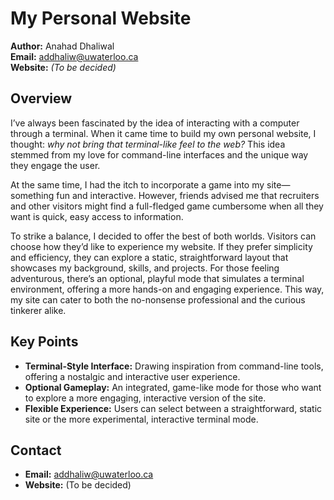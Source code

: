 # My Personal Website

**Author:** Anahad Dhaliwal  
**Email:** [addhaliw@uwaterloo.ca](mailto:addhaliw@uwaterloo.ca)  
**Website:** *(To be decided)*

## Overview
I’ve always been fascinated by the idea of interacting with a computer through a terminal. When it came time to build my own personal website, I thought: *why not bring that terminal-like feel to the web?* This idea stemmed from my love for command-line interfaces and the unique way they engage the user.

At the same time, I had the itch to incorporate a game into my site—something fun and interactive. However, friends advised me that recruiters and other visitors might find a full-fledged game cumbersome when all they want is quick, easy access to information.

To strike a balance, I decided to offer the best of both worlds. Visitors can choose how they’d like to experience my website. If they prefer simplicity and efficiency, they can explore a static, straightforward layout that showcases my background, skills, and projects. For those feeling adventurous, there’s an optional, playful mode that simulates a terminal environment, offering a more hands-on and engaging experience. This way, my site can cater to both the no-nonsense professional and the curious tinkerer alike.

## Key Points
- **Terminal-Style Interface:** Drawing inspiration from command-line tools, offering a nostalgic and interactive user experience.
- **Optional Gameplay:** An integrated, game-like mode for those who want to explore a more engaging, interactive version of the site.
- **Flexible Experience:** Users can select between a straightforward, static site or the more experimental, interactive terminal mode.

## Contact
- **Email:** [addhaliw@uwaterloo.ca](mailto:addhaliw@uwaterloo.ca)
- **Website:** (To be decided)
